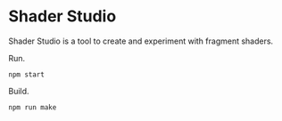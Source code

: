 # Shader Studio

Shader Studio is a tool to create and experiment with fragment shaders.

Run.
```
npm start
```

Build.
```
npm run make
```
